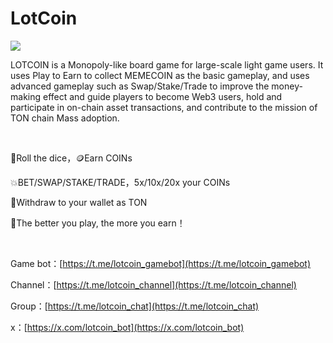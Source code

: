 # LotCoin

<img  src="https://app.lotcoin.xyz/images/botStart.jpg" />


LOTCOIN is a Monopoly-like board game for large-scale light game users. It uses Play to Earn to collect MEMECOIN as the basic gameplay, and uses advanced gameplay such as Swap/Stake/Trade to improve the money-making effect and guide players to become Web3 users, hold and participate in on-chain asset transactions, and contribute to the mission of TON chain Mass adoption.

<br />


🎲Roll the dice，🪙Earn COINs

💥BET/SWAP/STAKE/TRADE，5x/10x/20x your COINs

🎉Withdraw to your wallet as TON

🤩The better you play, the more you earn！

<br />

Game bot：[https://t.me/lotcoin_gamebot](https://t.me/lotcoin_gamebot)

Channel：[https://t.me/lotcoin_channel](https://t.me/lotcoin_channel)

Group：[https://t.me/lotcoin_chat](https://t.me/lotcoin_chat)

x：[https://x.com/lotcoin_bot](https://x.com/lotcoin_bot)
